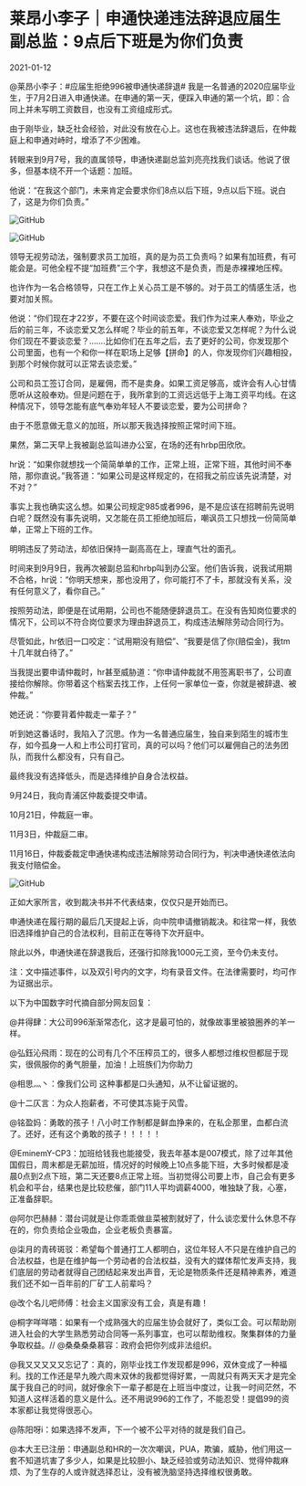 # 莱昂小李子｜申通快递违法辞退应届生 副总监：9点后下班是为你们负责

2021-01-12

@莱昂小李子：#应届生拒绝996被申通快递辞退#   我是一名普通的2020应届毕业生，于7月2日进入申通快递。在申通的第一天，便踩入申通的第一个坑，即：合同上并未写明工资数目，也没有工资组成形式。

由于刚毕业，缺乏社会经验，对此没有放在心上。这也在我被违法辞退后，在仲裁庭上和申通对峙时，增添了不少困难。

转眼来到9月7号，我的直属领导，申通快递副总监刘亮亮找我们谈话。他说了很多，但基本绕不开一个话题：加班。

他说：“在我这个部门，未来肯定会要求你们8点以后下班，9点以后下班。说白了，这是为你们负责。”

![GitHub](https://chinadigitaltimes.net/chinese/files/2021/01/image-1610448164033.png)

![GitHub](https://chinadigitaltimes.net/chinese/files/2021/01/image-1610448274053.png)

领导无视劳动法，强制要求员工加班，真的是为员工负责吗？如果有加班费，有可能会是。可他全程不提“加班费”三个字，我想这不是负责，而是赤裸裸地压榨。

也许作为一名合格领导，只在工作上关心员工是不够的。对于员工的情感生活，也要对加关照。

他说：“你们现在才22岁，不要在这个时间谈恋爱。我们作为过来人奉劝，毕业之后的前三年，不谈恋爱又怎么样呢？毕业的前五年，不谈恋爱又怎样呢？为什么说你们现在不要谈恋爱？…&#8230;.比如你们在五年之后，去了更好的公司，你发现那个公司里面，也有一个和你一样在职场上足够【拼命】的人，你发现你们兴趣相投，到那个时候你就可以正常去谈恋爱。”

公司和员工签订合同，是雇佣，而不是卖身。如果工资足够高，或许会有人心甘情愿听从这般奉劝。但是问题在于，我所拿到的工资远远低于上海工资平均线。在这种情况下，领导怎能有底气奉劝年轻人不要谈恋爱，要为公司拼命？

由于不愿意做无意义的加班，所以那天我选择按照正常时间下班。

果然，第二天早上我被副总监叫进办公室，在场的还有hrbp田欣欣。

hr说：“如果你就想找一个简简单单的工作，正常上班，正常下班，其他时间不奉陪，那你直说。”我答道：“如果公司是这样规定的，在招我之前应该先说清楚，对不对？”

事实上我也确实这么想。如果公司规定985或者996，是不是应该在招聘前先说明白呢？既然没有事先说明，又怎能在员工拒绝加班后，嘲讽员工只想找一份简简单单，正常上下班的工作。

明明违反了劳动法，却依旧保持一副高高在上，理直气壮的面孔。

时间来到9月9日，我再次被副总监和hrbp叫到办公室。他们告诉我，说我试用期不合格，hr说：“你明天想来，那也没用了，你可能打不了卡，那就没有关系，没有任何意义了，看你自己。”

按照劳动法，即便是在试用期，公司也不能随便辞退员工。在没有告知岗位要求的情况下，公司以不符合岗位要求为理由辞退员工，构成违法解除劳动合同行为。

尽管如此，hr依旧一口咬定：“试用期没有赔偿”、“我要是信了你(赔偿金)，我tm十几年就白待了。”

当我提出要申请仲裁时，hr甚至威胁道：“你申请仲裁就不用签离职书了，公司直接给你解除。你带着这个档案去找工作，上任何一家单位一查，你就是被辞退、被仲裁。”

她还说：“你要背着仲裁走一辈子？”

听到她这番话时，我陷入了沉思。作为一名普通应届生，独自来到陌生的城市生存，如今孤身一人和上市公司打官司，真的可以吗？他们可以雇佣自己的法务团队，而我什么都没有，只有自己。

最终我没有选择低头，而是选择维护自身合法权益。

9月24日，我向青浦区仲裁委提交申请。

10月21日，仲裁庭一审。

11月3日，仲裁庭二审。

11月16日，仲裁委裁定申通快递构成违法解除劳动合同行为，判决申通快递依法向我支付赔偿金。

![GitHub](https://chinadigitaltimes.net/chinese/files/2021/01/image-1610448317423.png)

正如大家所言，收到裁决书并不代表结束，仅仅只是开始而已。

申通快递在履行期的最后几天提起上诉，向中院申请撤销裁决。和往常一样，我依旧选择维护自己的合法权利，目前正在等待下次开庭中。

除此以外，申通快递在辞退我后，还强行扣除我1000元工资，至今仍未支付。

注：文中描述事件，以及双引号内的文字，均有录音文件。在法律需要时，均可作为证据出示。

以下为中国数字时代摘自部分网友回复：



@井得肆：大公司996渐渐常态化，这才是最可怕的，就像故事里被狼圈养的羊一样。

@弘鈺沁飛雨：现在的公司有几个不压榨员工的，很多人都想过维权但都屈于现实，很佩服你的勇气胆量，加油！上班族们为你助力

@相思灬丶：像我们公司 这种事都是口头通知，从不让留证据的。

@十二仄言：为众人抱薪者，不可使其冻毙于风雪。

@铭盈妈：勇敢的孩子！八小时工作制都是鲜血挣来的，在私企那里，血都白流了。还好，还有这个勇敢的孩子！！！！！

@EminemY-CP3：加班给钱我也能接受，我去年基本是007模式，除了过年其他国假日，周末都是无薪加班，情况好的时候晚上10点多能下班，大多时候都是凌晨0点到2点下班，第二天还要8点正常上班。当初觉得公司要上市，自己会有更多机会和平台，结果也是比较悲催，部门11人平均调薪4000，唯独缺了我，心塞，正准备辞职。

@阿尔巴赫赫：潜台词就是让你乖乖做韭菜被割就好了，什么谈恋爱什么休息不存在的，你负责给企业吸血，企业老板负责暴富。

@柒月的青砖斑驳：希望每个普通打工人都明白，这位年轻人不只是在维护自己的合法权益，也是在维护每一个劳动者的合法权益，没有大的媒体帮忙发声支持，我们底层的劳动者就得自己团结起来发出声音，无论是物质条件还是精神素养，难道我们还不如一百年前的厂矿工人前辈吗？

@改个名儿吧师傅：社会主义国家没有工会，真是有趣！

@桐字咩咩嗒：如果有一个成熟强大的应届生协会就好了，类似工会。可以帮助刚进入社会的大学生熟悉劳动合同等一系列事宜，也可以帮助维权。聚集群体的力量争取权益。//  @桑桑桑桑慕容：政府会把你列成非法组织。

@我又又又又又忘记了：真的，刚毕业找工作发现都是996，双休变成了一种福利。找的工作还是早九晚六周末双休的我都觉得好累，一周就只有两天天才是完全属于我自己的时间，就好像余下一辈子都是在上班当中度过，让我一时间茫然，不知道人这样活着的意义是什么。还不用说996的工作了，不能忍受！提倡99的资本家都让我觉得很恶心。

@陈阳呀i：如果选择不发声，下一个被不公平对待的就是我们自己。

@本大王已注册：申通副总和HR的一次次嘲讽，PUA，欺骗，威胁，他们用这一套不知道坑害了多少人，如果是比较胆小、缺乏经验或劳动法知识、觉得仲裁麻烦、为了生存的人或许就选择忍让，没有被洗脑坚持选择维权很勇敢。



